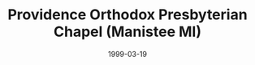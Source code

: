 ---
date: &id001 1999-03-19
end_date: null
location:
  address: 180 Memorial Drive
  city: Manistee
  state: MI
minister:
- end: 2006-01-01
  name: Kenneth Hovingh
  start: 2003-01-01
  type: Organizing Pastor
- end: 2015-01-01
  name: Markus Jeromin
  start: 2010-01-01
  type: Organizing Pastor
ministers:
- Kenneth Hovingh
- Markus Jeromin
name: Providence Orthodox Presbyterian Chapel
names:
- end: null
  name: Providence Orthodox Presbyterian Chapel
  start: 1999-03-19
origination_date: *id001
raw_data: 'MI Manistee

  Providence Orthodox Presbyterian Chapel (March 19, 1999- )

  180 Memorial Drive

  Org. Pastors: Kenneth Hovingh, 2003-6

  Markus Jeromin, 2010-15

  '
received_from: null
states:
- MI
status:
  active: true
  end_date: null
  reason: null
  received_from: null
  withdrawal_to: null
title: Providence Orthodox Presbyterian Chapel (Manistee MI)
year_established:
- 1999

---